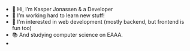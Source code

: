 - 👋 Hi, I’m Kasper Jonassen & a Developer
- 👀 I’m working hard to learn new stuff!
- 🐸 I'm interested in web development (mostly backend, but frontend is fun too)
- 📚 And studying computer science on EAAA.
- 


<!---
kappertherapper/kappertherapper is a ✨ special ✨ repository because its `README.md` (this file) appears on your GitHub profile.
You can click the Preview link to take a look at your changes.
--->
